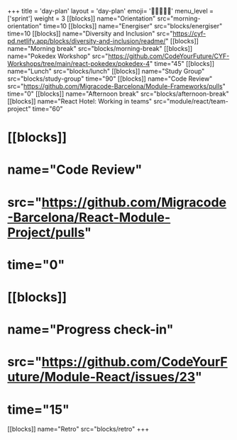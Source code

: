 +++
title = 'day-plan'
layout = 'day-plan'
emoji= '🧑🏽‍🤝‍🧑🏽'
menu_level = ['sprint']
weight = 3
[[blocks]]
name="Orientation"
src="morning-orientation"
time=10
[[blocks]]
name="Energiser"
src="blocks/energiser"
time=10
[[blocks]]
name="Diversity and Inclusion"
src="https://cyf-pd.netlify.app/blocks/diversity-and-inclusion/readme/"
[[blocks]]
name="Morning break"
src="blocks/morning-break"
[[blocks]]
name="Pokedex Workshop"
src="https://github.com/CodeYourFuture/CYF-Workshops/tree/main/react-pokedex/pokedex-4"
time="45"
[[blocks]]
name="Lunch"
src="blocks/lunch"
[[blocks]]
name="Study Group"
src="blocks/study-group"
time="90"
[[blocks]]
name="Code Review"
src="https://github.com/Migracode-Barcelona/Module-Frameworks/pulls"
time="0"
[[blocks]]
name="Afternoon break"
src="blocks/afternoon-break"
[[blocks]]
name="React Hotel: Working in teams"
src="module/react/team-project"
time="60"
# [[blocks]]
# name="Code Review"
# src="https://github.com/Migracode-Barcelona/React-Module-Project/pulls"
# time="0"
# [[blocks]]
# name="Progress check-in"
# src="https://github.com/CodeYourFuture/Module-React/issues/23"
# time="15"
[[blocks]]
name="Retro"
src="blocks/retro"
+++
